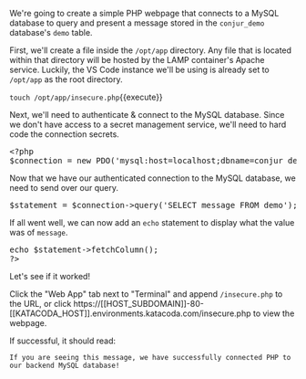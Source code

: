 
We're going to create a simple PHP webpage that connects to a MySQL database to query and present a message stored in the `conjur_demo` database's `demo` table.

First, we'll create a file inside the `/opt/app` directory. Any file that is located within that directory will be hosted by the LAMP container's Apache service. Luckily, the VS Code instance we'll be using is already set to `/opt/app` as the root directory.

`touch /opt/app/insecure.php`{{execute}}

Next, we'll need to authenticate & connect to the MySQL database. Since we don't have access to a secret management service, we'll need to hard code the connection secrets.

<pre class="file" data-filename="insecure.php" data-target="replace">&lt;?php
$connection = new PDO('mysql:host=localhost;dbname=conjur_demo', 'devapp1', 'Cyberark1');
</pre>

Now that we have our authenticated connection to the MySQL database, we need to send over our query.

<pre class="file" data-filename="insecure.php" data-target="append">
$statement = $connection->query('SELECT message FROM demo');
</pre>

If all went well, we can now add an `echo` statement to display what the value was of `message`.

<pre class="file" data-filename="insecure.php" data-target="append">
echo $statement->fetchColumn();
?&gt;
</pre>

Let's see if it worked!

Click the "Web App" tab next to "Terminal" and append `/insecure.php` to the URL, or click https://[[HOST_SUBDOMAIN]]-80-[[KATACODA_HOST]].environments.katacoda.com/insecure.php to view the webpage.

If successful, it should read:

```
If you are seeing this message, we have successfully connected PHP to our backend MySQL database!
```
